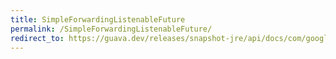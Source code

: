 ```yaml
---
title: SimpleForwardingListenableFuture
permalink: /SimpleForwardingListenableFuture/
redirect_to: https://guava.dev/releases/snapshot-jre/api/docs/com/google/common/util/concurrent/ForwardingListenableFuture.SimpleForwardingListenableFuture.html
---
```

